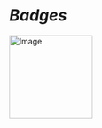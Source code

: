 # *Badges*

[<img src="https://images.credly.com/size/340x340/images/70d71df5-f3dc-4380-9b9d-f22513a70417/CCNAITN__1_.png" align=center alt="Image" height="150" width="150">](https://www.credly.com/badges/179657ac-fcac-4e88-b828-01b266d02549/public_url)
